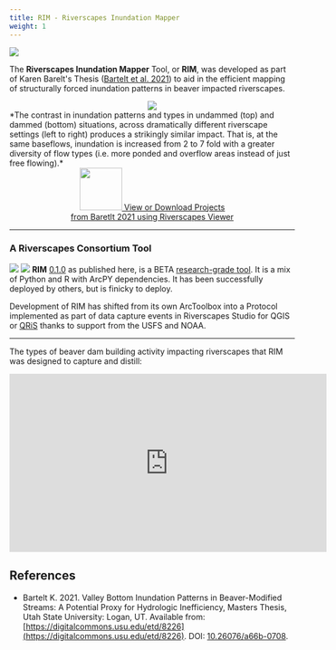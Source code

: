 ```yaml
---
title: RIM - Riverscapes Inundation Mapper
weight: 1
---
```


<a href="https://digitalcommons.usu.edu/etd/8226/"><img class="float-left" src="{{ site.baseurl }}/assets/images/RIM_01.png"></a> 

The **Riverscapes Inundation Mapper** Tool, or **RIM**,   was developed as part of Karen Barelt's Thesis ([Bartelt et al. 2021](https://digitalcommons.usu.edu/etd/8226/)) to aid in the efficient mapping of structurally forced inundation patterns in beaver impacted riverscapes. 
<div align="center">
<img src="{{ site.baseurl }}/assets/images/GraphicalAbstract.png">
</div>
*The contrast in inundation patterns and types in undammed (top) and dammed (bottom) situations, across dramatically different riverscape settings (left to right)  produces a strikingly similar impact. That is, at the same baseflows, inundation is increased from 2 to 7 fold with a greater diversity of flow types (i.e. more ponded and overflow areas instead of just free flowing).* 

<div align="center">
<a href="{{ site.baseurl }}/Examples/ExampleData" class="button"><img 
src="{{ site.baseurl }}/assets/images/RIM_04.png" width="75"> View or Download Projects <br> from Baretlt 2021 using Riverscapes Viewer  <i class="fa fa-map-marker" aria-hidden="true"></i></a>
</div>

----------
### A Riverscapes Consortium Tool

<a href="https://riverscapes.net"><img class="float-left" src="https://rave.riverscapes.net/assets/images/logos/RC_Black.png"></a>
<a href="https://riverscapes.net/Tools/discrimination.html#research-grade"><img class="float-right" src="https://riverscapes.net/assets/images/tools/grade/TRL_3_128w.png"></a>
**RIM** [0.1.0](https://github.com/Riverscapes/RIM/releases/tag/v0.1.0) as published here, is a BETA [research-grade tool](https://riverscapes.net/Tools/discrimination.html#research-grade). It is a mix of Python and R with ArcPY dependencies. It has been successfully deployed by others, but is finicky to deploy. 

Development of RIM has shifted from its own ArcToolbox into a Protocol implemented as part of data capture events in Riverscapes Studio for QGIS or [QRiS](https://qris.riverscapes.net/) thanks to support from the USFS and NOAA.

-----------

The types of beaver dam building activity impacting riverscapes that RIM was designed to capture and distill: 
<div class="responsive-embed">
<iframe width="560" height="315" src="https://www.youtube.com/embed/sLutYEEARck" title="YouTube video player" frameborder="0" allow="accelerometer; autoplay; clipboard-write; encrypted-media; gyroscope; picture-in-picture" allowfullscreen></iframe>
</div>

## References

- Bartelt K. 2021. Valley Bottom Inundation Patterns in Beaver-Modified Streams: A Potential Proxy for Hydrologic Inefficiency, Masters Thesis, Utah State University: Logan, UT. Available from: [https://digitalcommons.usu.edu/etd/8226](https://digitalcommons.usu.edu/etd/8226). DOI: [10.26076/a66b-0708](https://doi.org/10.26076/a66b-0708).
